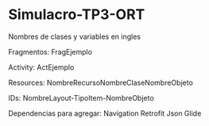 ﻿# Simulacro-TP3-ORT
Nombres de clases y variables en ingles

Fragmentos:
FragEjemplo

Activity:
ActEjemplo

Resources:
NombreRecursoNombreClaseNombreObjeto

IDs:
NombreLayout-TipoItem-NombreObjeto

Dependencias para agregar:
Navigation
Retrofit
Json
Glide




